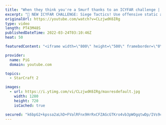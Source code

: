```yaml
---
title: "When they think you're a Smurf thanks to an ICYFAR challenge | Harassment (3-games) - StarCraft 2"
excerpt: "🤯 NEW ICYFAR CHALLENGE: Siege Tactics! Use offensive static and siege units to contain and steadily crush your opponent out of the game. Send submissions to eonblu95@gmail.com as attachment AND only ICYFAR as the subject. Max 1 replay per person. Latest submission is on the 16th April. -- 🤯 In this"
originalUrl: https://youtube.com/watch?v=CLzjwdK6IRg
type: video
length: PT43M48S
publishedDateTime: 2022-03-24T03:10:46Z
heat: 50

featuredContent: "<iframe width=\"800\" height=\"500\" frameborder=\"0\" src=\"https://www.youtube.com/embed/CLzjwdK6IRg\" allow=\"accelerometer; autoplay; encrypted-media; gyroscope; picture-in-picture\" allowfullscreen></iframe>"

provider:
  name: PiG
  domain: youtube.com

topics:
  - StarCraft 2

images:
  - url: https://i.ytimg.com/vi/CLzjwdK6IRg/maxresdefault.jpg
    width: 1280
    height: 720
    isCached: true

secured: "k6bpG2+kpssa2aLhD+FValRFnx9HrRxCFZAGcGTKro4vb3pWOgqtwDp/IVs9cFRZ8rdf0uyj969Bw3XOkuz/3F8LgAt3FvrxfP4ihQwDMoot4TPQ7n5ZwjFtROsXLJ1xb4fFpUdyJVweaQKWZnU1Utl6XODQ/8yJlOQwWbZuFVFDfFH91J1fJ1RQ2sP1pWkrm0SuTS0pETQqBpKq1U4xlInNp0wFfM3nuFw+pL6EBmphi2uLeWmwVR6+O0dvZU+aVDh3LvSGpxGVRyvZDngCwDUaozBkzb5WSzA3xlnui38CHIigV7rdLontePNqa0po3qUveayeP+EGKNBm1gjemtt9a7f+/YJqgQKcgGC2FCOjEa4gx26MG+cK+kfpNeibUJJ2omOEqyPf/KUFakqypMtyEeEfpFUkAWUo0exWbAY=;g79vtO04j23lhjuOYpto9Q=="
---
```



